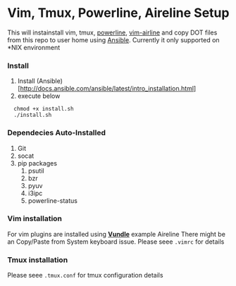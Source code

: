 Vim, Tmux, Powerline, Aireline Setup 
=====================================
This will instainstall vim, tmux, [powerline](https://powerline.readthedocs.io/en/latest/index.html#powerline), [vim-airline](https://github.com/vim-airline/vim-airline) and copy DOT files from this repo to user home using [Ansible](https://www.ansible.com/). Currently it only supported on *NIX environment

### Install
1. Install (Ansible)[http://docs.ansible.com/ansible/latest/intro_installation.html]
2. execute below 
```Shell
  chmod +x install.sh
  ./install.sh
```
### Dependecies Auto-Installed
1. Git
1. socat
1. pip packages
    1. psutil
    1. bzr
    1. pyuv
    1. i3ipc
    1. powerline-status

### Vim installation
For vim plugins are installed using [**Vundle**](https://github.com/VundleVim/Vundle.vim) example Aireline
There might be an Copy/Paste from System keyboard issue.
Please seee `.vimrc` for details

### Tmux installation
Please seee `.tmux.conf` for tmux configuration details